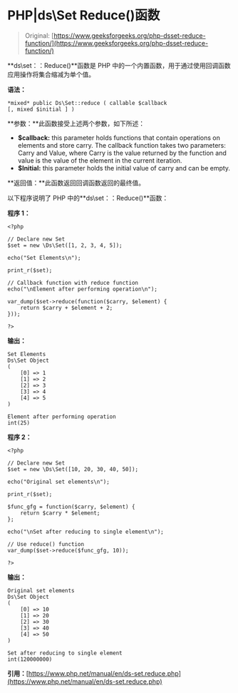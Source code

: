 # PHP|ds\Set Reduce()函数

> Original: [https://www.geeksforgeeks.org/php-dsset-reduce-function/](https://www.geeksforgeeks.org/php-dsset-reduce-function/)

**ds\set：：Reduce()**函数是 PHP 中的一个内置函数，用于通过使用回调函数应用操作将集合缩减为单个值。

**语法：**

```
*mixed* public Ds\Set::reduce ( callable $callback 
[, mixed $initial ] )

```

**参数：**此函数接受上述两个参数，如下所述：

*   **$callback:** this parameter holds functions that contain operations on elements and store carry. The callback function takes two parameters: Carry and Value, where Carry is the value returned by the function and value is the value of the element in the current iteration.
*   **$Initial:** this parameter holds the initial value of carry and can be empty.

**返回值：**此函数返回回调函数返回的最终值。

以下程序说明了 PHP 中的**ds\set：：Reduce()**函数：

**程序 1：**

```
<?php 

// Declare new Set 
$set = new \Ds\Set([1, 2, 3, 4, 5]); 

echo("Set Elements\n"); 

print_r($set); 

// Callback function with reduce function 
echo("\nElement after performing operation\n"); 

var_dump($set->reduce(function($carry, $element) { 
    return $carry + $element + 2; 
})); 

?> 
```

**输出：**

```
Set Elements
Ds\Set Object
(
    [0] => 1
    [1] => 2
    [2] => 3
    [3] => 4
    [4] => 5
)

Element after performing operation
int(25)

```

**程序 2：**

```
<?php 

// Declare new Set
$set = new \Ds\Set([10, 20, 30, 40, 50]); 

echo("Original set elements\n"); 

print_r($set); 

$func_gfg = function($carry, $element) { 
    return $carry * $element; 
}; 

echo("\nSet after reducing to single element\n"); 

// Use reduce() function 
var_dump($set->reduce($func_gfg, 10)); 

?> 
```

**输出：**

```
Original set elements
Ds\Set Object
(
    [0] => 10
    [1] => 20
    [2] => 30
    [3] => 40
    [4] => 50
)

Set after reducing to single element
int(120000000)

```

**引用：**[https://www.php.net/manual/en/ds-set.reduce.php](https://www.php.net/manual/en/ds-set.reduce.php)